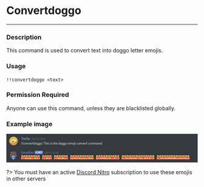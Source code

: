 # Convertdoggo
---
### Description
This command is used to convert text into doggo letter emojis.
### Usage
```
!!convertdoggo <text>
```
### Permission Required
Anyone can use this command, unless they are blacklisted globally.

### Example image
![convert example](../images/convertdoggo.PNG)

?> You must have an active [Discord Nitro](https://discord.com/nitro) subscription to use these emojis in other servers
